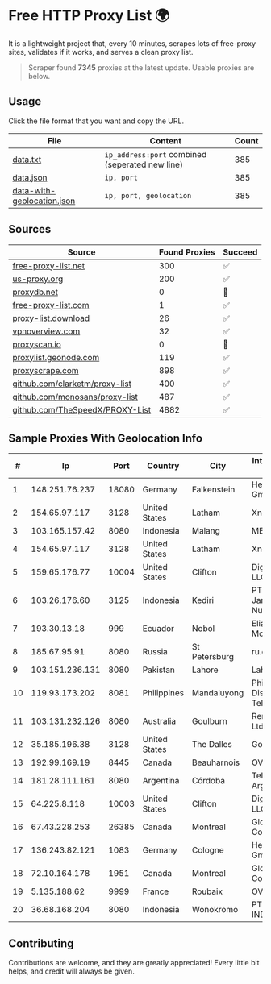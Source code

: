 
# Free HTTP Proxy List 🌍

It is a lightweight project that, every 10 minutes, scrapes lots of free-proxy sites, validates if it works, and serves a clean proxy list.


> Scraper found **7345** proxies at the latest update. Usable proxies are below.

## Usage

Click the file format that you want and copy the URL.


|File|Content|Count|
|----|-------|-----|
|[data.txt](https://raw.githubusercontent.com/themiralay/Proxy-List-World/master/data.txt)|`ip_address:port` combined (seperated new line)|385|
|[data.json](https://raw.githubusercontent.com/themiralay/Proxy-List-World/master/data.json)|`ip, port`|385|
|[data-with-geolocation.json](https://raw.githubusercontent.com/themiralay/Proxy-List-World/master/data-with-geolocation.json)|`ip, port, geolocation`|385|

## Sources

|Source|Found Proxies|Succeed|
|------|-------------|-------|
|[free-proxy-list.net](https://free-proxy-list.net)|300|✅|
|[us-proxy.org](https://www.us-proxy.org)|200|✅|
|[proxydb.net](http://proxydb.net)|0|🚫|
|[free-proxy-list.com](https://free-proxy-list.com/?page=&port=&type%5B%5D=http&type%5B%5D=https&up_time=0&search=Search)|1|✅|
|[proxy-list.download](https://www.proxy-list.download/HTTP)|26|✅|
|[vpnoverview.com](https://vpnoverview.com/privacy/anonymous-browsing/free-proxy-servers)|32|✅|
|[proxyscan.io](https://www.proxyscan.io)|0|🚫|
|[proxylist.geonode.com](https://proxylist.geonode.com/api/proxy-list?limit=300&page=1&sort_by=lastChecked&sort_type=desc&protocols=http,https)|119|✅|
|[proxyscrape.com](https://api.proxyscrape.com/v2/?request=displayproxies&protocol=http&timeout=10000&country=all&ssl=all&anonymity=all)|898|✅|
|[github.com/clarketm/proxy-list](https://raw.githubusercontent.com/clarketm/proxy-list/master/proxy-list-raw.txt)|400|✅|
|[github.com/monosans/proxy-list](https://raw.githubusercontent.com/monosans/proxy-list/main/proxies/http.txt)|487|✅|
|[github.com/TheSpeedX/PROXY-List](https://raw.githubusercontent.com/TheSpeedX/PROXY-List/master/http.txt)|4882|✅|


## Sample Proxies With Geolocation Info

|#|Ip|Port|Country|City|Internet Service Provider|
|-|--|----|-------|----|-------------------------|
|1|148.251.76.237|18080|Germany|Falkenstein|Hetzner Online GmbH|
|2|154.65.97.117|3128|United States|Latham|Xneelo (Pty) Ltd|
|3|103.165.157.42|8080|Indonesia|Malang|MEGADATA-ISP|
|4|154.65.97.117|3128|United States|Latham|Xneelo (Pty) Ltd|
|5|159.65.176.77|10004|United States|Clifton|DigitalOcean, LLC|
|6|103.26.176.60|3125|Indonesia|Kediri|PT Lintas Jaringan Nusantara|
|7|193.30.13.18|999|Ecuador|Nobol|Eliana Vanessa Morocho Oña|
|8|185.67.95.91|8080|Russia|St Petersburg|ru.elitel|
|9|103.151.236.131|8080|Pakistan|Lahore|Lahore Express|
|10|119.93.173.202|8081|Philippines|Mandaluyong|Philippine Long Distance Telephone Co.|
|11|103.131.232.126|8080|Australia|Goulburn|RemoteISP Pty Ltd|
|12|35.185.196.38|3128|United States|The Dalles|Google LLC|
|13|192.99.169.19|8445|Canada|Beauharnois|OVH SAS|
|14|181.28.111.161|8080|Argentina|Córdoba|Telecom Argentina S.A|
|15|64.225.8.118|10003|United States|Clifton|DigitalOcean, LLC|
|16|67.43.228.253|26385|Canada|Montreal|GloboTech Communications|
|17|136.243.82.121|1083|Germany|Cologne|Hetzner Online GmbH|
|18|72.10.164.178|1951|Canada|Montreal|GloboTech Communications|
|19|5.135.188.62|9999|France|Roubaix|OVH SAS|
|20|36.68.168.204|8080|Indonesia|Wonokromo|PT. TELKOM INDONESIA|



## Contributing

Contributions are welcome, and they are greatly appreciated! Every
little bit helps, and credit will always be given.

